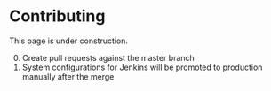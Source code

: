 # Contributing

This page is under construction.

0. Create pull requests against the master branch
0. System configurations for Jenkins will be promoted to production manually after the merge
